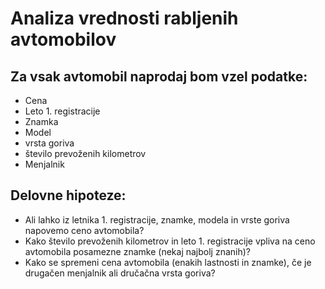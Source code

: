 # Analiza vrednosti rabljenih avtomobilov

## Za vsak avtomobil naprodaj bom vzel podatke:
- Cena
- Leto 1. registracije
- Znamka
- Model 
- vrsta goriva
- število prevoženih kilometrov
- Menjalnik

## Delovne hipoteze:
- Ali lahko iz letnika 1. registracije, znamke, modela in vrste goriva napovemo ceno avtomobila?
- Kako število prevoženih kilometrov in leto 1. registracije vpliva na ceno avtomobila posamezne znamke (nekaj najbolj znanih)?
- Kako se spremeni cena avtomobila (enakih lastnosti in znamke), če je drugačen menjalnik ali dručačna vrsta goriva?



